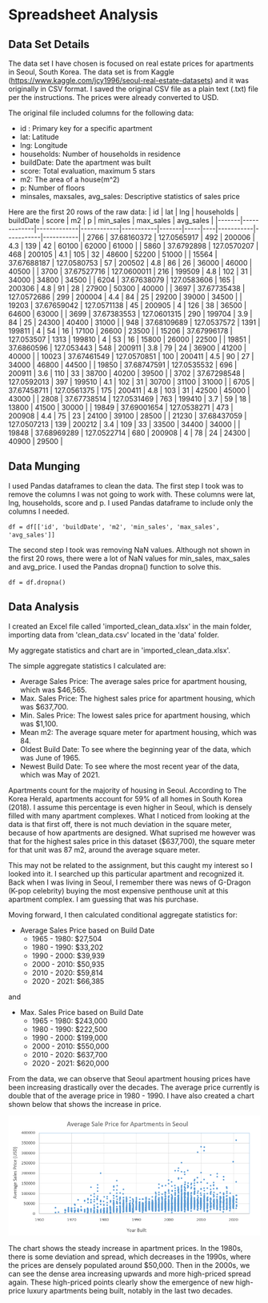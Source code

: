# Spreadsheet Analysis

## Data Set Details

The data set I have chosen is focused on real estate prices for apartments in Seoul, South Korea. The data set is from Kaggle (https://www.kaggle.com/jcy1996/seoul-real-estate-datasets) and it was originally in CSV format. I saved the original CSV file as a plain text (.txt) file per the instructions. The prices were already converted to USD.

The original file included columns for the following data:
* id : Primary key for a specific apartment
* lat: Latitude
* lng: Longitude
* households: Number of households in residence
* buildDate: Date the apartment was built
* score: Total evaluation, maximum 5 stars
* m2: The area of a house(m^2)
* p: Number of floors
* minsales, maxsales, avg_sales: Descriptive statistics of sales price

Here are the first 20 rows of the raw data:
| id    | lat         | lng         | households | buildDate | score | m2  | p  | min_sales | max_sales | avg_sales |
|-------|-------------|-------------|------------|-----------|-------|-----|----|-----------|-----------|-----------|
| 2766  | 37.68160372 | 127.0565917 | 492        | 200006    | 4.3   | 139 | 42 | 60100     | 62000     | 61000     |
| 5860  | 37.6792898  | 127.0570207 | 468        | 200105    | 4.1   | 105 | 32 | 48600     | 52200     | 51000     |
| 15564 | 37.67688187 | 127.0580753 | 57         | 200502    | 4.8   | 86  | 26 | 36000     | 46000     | 40500     |
| 3700  | 37.67527716 | 127.0600011 | 216        | 199509    | 4.8   | 102 | 31 | 34000     | 34800     | 34500     |
| 6204  | 37.67638079 | 127.0583606 | 165        | 200306    | 4.8   | 91  | 28 | 27900     | 50300     | 40000     |
| 3697  | 37.67735438 | 127.0572686 | 299        | 200004    | 4.4   | 84  | 25 | 29200     | 39000     | 34500     |
| 19203 | 37.67659042 | 127.0571138 | 45         | 200905    | 4     | 126 | 38 | 36500     | 64600     | 63000     |
| 3699  | 37.67383553 | 127.0601315 | 290        | 199704    | 3.9   | 84  | 25 | 24300     | 40400     | 31000     |
| 948   | 37.68109689 | 127.0537572 | 1391       | 199811    | 4     | 54  | 16 | 17100     | 26600     | 23500     |
| 15206 | 37.67996178 | 127.053507  | 1313       | 199810    | 4     | 53  | 16 | 15800     | 26000     | 22500     |
| 19851 | 37.6860596  | 127.053443  | 548        | 200911    | 3.8   | 79  | 24 | 36900     | 41200     | 40000     |
| 10023 | 37.67461549 | 127.0570851 | 100        | 200411    | 4.5   | 90  | 27 | 34000     | 46800     | 44500     |
| 19850 | 37.68747591 | 127.0535532 | 696        | 200911    | 3.6   | 110 | 33 | 38700     | 40200     | 39500     |
| 3702  | 37.67298548 | 127.0592013 | 397        | 199510    | 4.1   | 102 | 31 | 30700     | 31100     | 31000     |
| 6705  | 37.67458711 | 127.0561375 | 175        | 200411    | 4.8   | 103 | 31 | 42500     | 45000     | 43000     |
| 2808  | 37.67738514 | 127.0531469 | 763        | 199410    | 3.7   | 59  | 18 | 13800     | 41500     | 30000     |
| 19849 | 37.69001654 | 127.0538271 | 473        | 200908    | 4.4   | 75  | 23 | 24100     | 39100     | 28500     |
| 21230 | 37.68437059 | 127.0507213 | 139        | 200212    | 3.4   | 109 | 33 | 33500     | 34400     | 34000     |
| 19848 | 37.68969289 | 127.0522714 | 680        | 200908    | 4     | 78  | 24 | 24300     | 40900     | 29500     |

## Data Munging

I used Pandas dataframes to clean the data. The first step I took was to remove the columns I was not going to work with. These columns were lat, lng, households, score and p. I used Pandas dataframe to include only the columns I needed.

```
df = df[['id', 'buildDate', 'm2', 'min_sales', 'max_sales', 'avg_sales']]
```

The second step I took was removing NaN values. Although not shown in the first 20 rows, there were a lot of NaN values for min_sales, max_sales and avg_price. I used the Pandas dropna() function to solve this.

```
df = df.dropna()
```

## Data Analysis

I created an Excel file called 'imported_clean_data.xlsx' in the main folder, importing data from 'clean_data.csv' located in the 'data' folder.

My aggregate statistics and chart are in 'imported_clean_data.xlsx'.

The simple aggregate statistics I calculated are:
* Average Sales Price: The average sales price for apartment housing, which was $46,565. 
* Max. Sales Price: The highest sales price for apartment housing, which was $637,700. 
* Min. Sales Price: The lowest sales price for apartment housing, which was $1,100.
* Mean m2: The average square meter for apartment housing, which was 84.
* Oldest Build Date: To see where the beginning year of the data, which was June of 1965.
* Newest Build Date: To see where the most recent year of the data, which was May of 2021.

Apartments count for the majority of housing in Seoul. According to The Korea Herald, apartments account for 59% of all homes in South Korea (2018). I assume this percentage is even higher in Seoul, which is densely filled with many apartment complexes. What I noticed from looking at the data is that first off, there is not much deviation in the square meter, because of how apartments are designed. What suprised me however was that for the highest sales price in this dataset ($637,700), the square meter for that unit was 87 m2, around the average square meter.

This may not be related to the assignment, but this caught my interest so I looked into it. I searched up this particular apartment and recognized it. Back when I was living in Seoul, I remember there was news of G-Dragon (K-pop celebrity) buying the most expensive penthouse unit at this apartment complex. I am guessing that was his purchase.

Moving forward, I then calculated conditional aggregate statistics for:
* Average Sales Price based on Build Date
  * 1965 - 1980: $27,504
  * 1980 - 1990: $33,202	
  * 1990 - 2000: $39,939
  * 2000 - 2010: $50,935
  * 2010 - 2020: $59,814
  * 2020 - 2021: $66,385

and
* Max. Sales Price based on Build Date 
  * 1965 - 1980: $243,000
  * 1980 - 1990: $222,500
  * 1990 - 2000: $199,000
  * 2000 - 2010: $550,000
  * 2010 - 2020: $637,700
  * 2020 - 2021: $620,000

From the data, we can observe that Seoul apartment housing prices have been increasing drastically over the decades. The average price currently is double that of the average price in 1980 - 1990. I have also created a chart shown below that shows the increase in price.

![Image of chart](images/chart.png)

The chart shows the steady increase in apartment prices. In the 1980s, there is some deviation and spread, which decreases in the 1990s, where the prices are densely populated around $50,000. Then in the 2000s, we can see the dense area increasing upwards and more high-priced spread again. These high-priced points clearly show the emergence of new high-price luxury apartments being built, notably in the last two decades.
